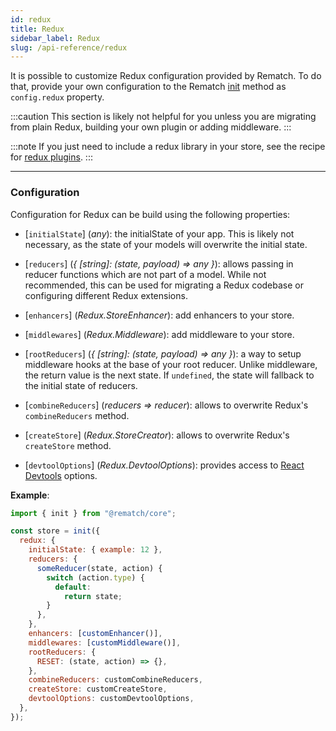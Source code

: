 ```yaml
---
id: redux
title: Redux
sidebar_label: Redux
slug: /api-reference/redux
---
```


It is possible to customize Redux configuration provided by Rematch. To do that, provide your own configuration to the Rematch [init](/docs/api-reference#initconfig) method as `config.redux` property.

:::caution
This section is likely not helpful for you unless you are migrating from plain Redux, building your own plugin or adding middleware.
:::

:::note
If you just need to include a redux library in your store, see the recipe for [redux plugins](/docs/recipes/redux-plugins).
:::

---

### Configuration

Configuration for Redux can be build using the following properties:

- [`initialState`] (_any_): the initialState of your app. This is likely not necessary, as the state of your models will overwrite the initial state.

- [`reducers`] (_{ [string]: (state, payload) => any }_): allows passing in reducer functions which are not part of a model. While not recommended, this can be used for migrating a Redux codebase or configuring different Redux extensions.

- [`enhancers`] (_Redux.StoreEnhancer_): add enhancers to your store.

- [`middlewares`] (_Redux.Middleware_): add middleware to your store.

- [`rootReducers`] (_{ [string]: (state, payload) => any }_): a way to setup middleware hooks at the base of your root reducer. Unlike middleware, the return value is the next state. If `undefined`, the state will fallback to the initial state of reducers.

- [`combineReducers`] (_reducers => reducer_): allows to overwrite Redux's `combineReducers` method.

- [`createStore`] (_Redux.StoreCreator_): allows to overwrite Redux's `createStore` method.

- [`devtoolOptions`] (_Redux.DevtoolOptions_): provides access to [React Devtools](https://github.com/facebook/react/tree/master/packages/react-devtools) options.

**Example**:

```js
import { init } from "@rematch/core";

const store = init({
  redux: {
    initialState: { example: 12 },
    reducers: {
      someReducer(state, action) {
        switch (action.type) {
          default:
            return state;
        }
      },
    },
    enhancers: [customEnhancer()],
    middlewares: [customMiddleware()],
    rootReducers: {
      RESET: (state, action) => {},
    },
    combineReducers: customCombineReducers,
    createStore: customCreateStore,
    devtoolOptions: customDevtoolOptions,
  },
});
```
